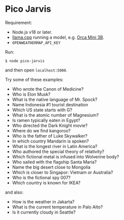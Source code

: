 # Pico Jarvis

Requirement:
* Node.js v18 or later.
* [llama.cpp](https://github.com/ggerganov/llama.cpp) running a model, e.g. [Orca Mini 3B](https://huggingface.co/TheBloke/orca_mini_3B-GGML).
* `OPENWEATHERMAP_API_KEY`

Run:
```
$ node pico-jarvis
```

and then open `localhost:5000`.

Try some of these examples:

* Who wrote the Canon of Medicine?
* Who is Elon Musk?
* What is the native language of Mr. Spock?
* Name Indonesia #1 tourist destination
* Which US state starts with G?
* What is the atomic number of Magnesium?
* Is ramen typically eaten in Egypt?
* Who directed the Dark Knight movie?
* Where do we find kangoroo?
* Who is the father of Luke Skywalker?
* In which country Mandarin is spoken?
* What is the longest river in Latin America?
* Who authored the special theory of relativity?
* Which fictional metal is infused into Wolverine body?
* Who sailed with the flagship Santa Maria?
* Name the big desert close to Mongolia
* Which is closer to Singapor: Vietnam or Australia?
* Who is the fictional spy 007?
* Which country is known for IKEA?

and also:

* How is the weather in Jakarta?
* What is the current temperature in Palo Alto?
* Is it currently cloudy in Seattle?